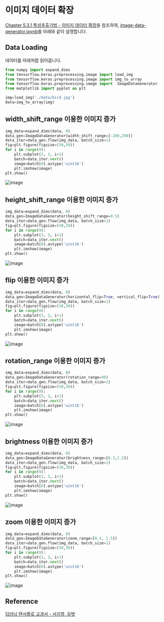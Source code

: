 # 이미지 데이터 확장

[Chapter 5.3.1 특성추출기법 - 이미지 데이터 확장](https://github.com/gilbutITbook/080263/blob/master/chap5/python_5%EC%9E%A5.ipynb)을 참조하여, [image-data-generator.ipynb](https://github.com/kyopark2014/ML-Algorithms/blob/main/samples/image-data-generator/image-data-generator.ipynb)를 아래와 같이 설명합니다. 

## Data Loading

데이터를 아래처럼 읽어옵니다. 

```python
from numpy import expand_dims
from tensorflow.keras.preprocessing.image import load_img
from tensorflow.keras.preprocessing.image import img_to_array
from tensorflow.keras.preprocessing.image import  ImageDataGenerator
from matplotlib import pyplot as plt

img=load_img('./data/bird.jpg')
data=img_to_array(img) 
```

## width_shift_range 이용한 이미지 증가

```python
img_data=expand_dims(data, 0) 
data_gen=ImageDataGenerator(width_shift_range=[-200,200]) 
data_iter=data_gen.flow(img_data, batch_size=1) 
fig=plt.figure(figsize=(30,30))
for i in range(9):
    plt.subplot(3, 3, i+1)
    batch=data_iter.next()
    image=batch[0].astype('uint16')
    plt.imshow(image)
plt.show()
```

![image](https://user-images.githubusercontent.com/52392004/193434434-06433ac2-a5de-475f-b1d3-494f6615f924.png)

## height_shift_range 이용한 이미지 증가

```python
img_data=expand_dims(data, 0) 
data_gen=ImageDataGenerator(height_shift_range=0.5) 
data_iter=data_gen.flow(img_data, batch_size=1) 
fig=plt.figure(figsize=(30,30))
for i in range(9):
    plt.subplot(3, 3, i+1)
    batch=data_iter.next()
    image=batch[0].astype('uint16')
    plt.imshow(image)
plt.show()
```

![image](https://user-images.githubusercontent.com/52392004/193434452-0281053e-45f6-497c-af16-ae24431e4c4a.png)


## flip 이용한 이미지 증가

```python
img_data=expand_dims(data, 0) 
data_gen=ImageDataGenerator(horizontal_flip=True, vertical_flip=True)
data_iter=data_gen.flow(img_data, batch_size=1) 
fig=plt.figure(figsize=(30,30))
for i in range(9):
    plt.subplot(3, 3, i+1)
    batch=data_iter.next()
    image=batch[0].astype('uint16')
    plt.imshow(image)
plt.show()
```

![image](https://user-images.githubusercontent.com/52392004/193434469-8ca17db6-f4b7-4176-a834-16e64a19bbb5.png)



## rotation_range 이용한 이미지 증가

```python
img_data=expand_dims(data, 0) 
data_gen=ImageDataGenerator(rotation_range=90) 
data_iter=data_gen.flow(img_data, batch_size=1) 
fig=plt.figure(figsize=(30,30))
for i in range(9):
    plt.subplot(3, 3, i+1)
    batch=data_iter.next()
    image=batch[0].astype('uint16')
    plt.imshow(image)
plt.show()
```

![image](https://user-images.githubusercontent.com/52392004/193434484-355841c1-1ee8-40dc-bf21-07a9eafe78fe.png)

## brightness 이용한 이미지 증가

```python
img_data=expand_dims(data, 0) 
data_gen=ImageDataGenerator(brightness_range=[0.3,1.2]) 
data_iter=data_gen.flow(img_data, batch_size=1) 
fig=plt.figure(figsize=(30,30))
for i in range(9):
    plt.subplot(3, 3, i+1)
    batch=data_iter.next()
    image=batch[0].astype('uint16')
    plt.imshow(image)
plt.show()
```

![image](https://user-images.githubusercontent.com/52392004/193434493-e9d9cb1d-9b46-4287-b971-403589656104.png)


## zoom 이용한 이미지 증가

```python
img_data=expand_dims(data, 0) 
data_gen=ImageDataGenerator(zoom_range=[0.4, 1.5]) 
data_iter=data_gen.flow(img_data, batch_size=1) 
fig=plt.figure(figsize=(30,30))
for i in range(9):
    plt.subplot(3, 3, i+1)
    batch=data_iter.next()
    image=batch[0].astype('uint16')
    plt.imshow(image)
plt.show()
```

![image](https://user-images.githubusercontent.com/52392004/193434510-d6bac07d-4e0b-4a5b-8be9-5c4e44df9421.png)


## Reference 

[딥러닝 텐서플로 교과서 - 서지영, 길벗](https://github.com/gilbutITbook/080263)
